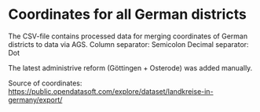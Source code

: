 # Coordinates for all German districts

The CSV-file contains processed data for merging coordinates of German districts to data via AGS. 
Column separator: Semicolon
Decimal separator: Dot

The latest administrive reform (Göttingen + Osterode) was added manually.

Source of coordinates: https://public.opendatasoft.com/explore/dataset/landkreise-in-germany/export/
